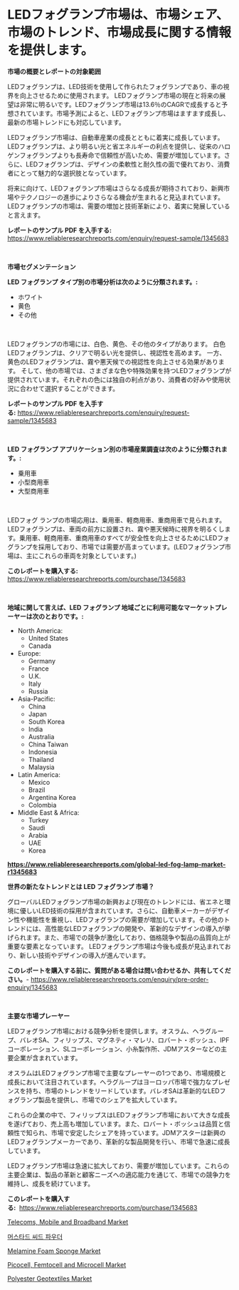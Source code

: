 <p><h1>LEDフォグランプ市場は、市場シェア、市場のトレンド、市場成長に関する情報を提供します。</h1></p><p><strong>市場の概要とレポートの対象範囲</strong></p>
<p><p>LEDフォグランプは、LED技術を使用して作られたフォグランプであり、車の視界を向上させるために使用されます。 LEDフォグランプ市場の現在と将来の展望は非常に明るいです。LEDフォグランプ市場は13.6％のCAGRで成長すると予想されています。市場予測によると、LEDフォグランプ市場はますます成長し、最新の市場トレンドにも対応しています。</p><p>LEDフォグランプ市場は、自動車産業の成長とともに着実に成長しています。 LEDフォグランプは、より明るい光と省エネルギーの利点を提供し、従来のハロゲンフォグランプよりも長寿命で信頼性が高いため、需要が増加しています。さらに、LEDフォグランプは、デザインの柔軟性と耐久性の面で優れており、消費者にとって魅力的な選択肢となっています。</p><p>将来に向けて、LEDフォグランプ市場はさらなる成長が期待されており、新興市場やテクノロジーの進歩によりさらなる機会が生まれると見込まれています。 LEDフォグランプの市場は、需要の増加と技術革新により、着実に発展していると言えます。</p></p>
<p><strong>レポートのサンプル PDF を入手する:</strong> <a href="https://www.reliableresearchreports.com/enquiry/request-sample/1345683">https://www.reliableresearchreports.com/enquiry/request-sample/1345683</a></p>
<p>&nbsp;</p>
<p><strong>市場セグメンテーション</strong></p>
<p><strong>LED フォグランプ タイプ別の市場分析は次のように分類されます。:</strong></p>
<p><ul><li>ホワイト</li><li>黄色</li><li>その他</li></ul></p>
<p>&nbsp;</p>
<p><p>LEDフォグランプの市場には、白色、黄色、その他のタイプがあります。 白色LEDフォグランプは、クリアで明るい光を提供し、視認性を高めます。 一方、黄色のLEDフォグランプは、霧や悪天候での視認性を向上させる効果があります。 そして、他の市場では、さまざまな色や特殊効果を持つLEDフォグランプが提供されています。それぞれの色には独自の利点があり、消費者の好みや使用状況に合わせて選択することができます。</p></p>
<p><strong>レポートのサンプル PDF を入手する:</strong>&nbsp;<a href="https://www.reliableresearchreports.com/enquiry/request-sample/1345683">https://www.reliableresearchreports.com/enquiry/request-sample/1345683</a></p>
<p>&nbsp;</p>
<p><strong> LED フォグランプ アプリケーション別の市場産業調査は次のように分類されます。:</strong></p>
<p><ul><li>乗用車</li><li>小型商用車</li><li>大型商用車</li></ul></p>
<p>&nbsp;</p>
<p><p>LEDフォグ ランプの市場応用は、乗用車、軽商用車、重商用車で見られます。LEDフォグランプは、車両の前方に設置され、霧や悪天候時に視界を明るくします。乗用車、軽商用車、重商用車のすべてが安全性を向上させるためにLEDフォグランプを採用しており、市場では需要が高まっています。(LEDフォグランプ市場は、主にこれらの車両を対象としています。)</p></p>
<p><strong>このレポートを購入する:</strong>&nbsp; <a href="https://www.reliableresearchreports.com/purchase/1345683">https://www.reliableresearchreports.com/purchase/1345683</a></p>
<p>&nbsp;</p>
<p><strong>地域に関して言えば、LED フォグランプ 地域ごとに利用可能なマーケットプレーヤーは次のとおりです。:</strong></p>
<p><ul>
    <li>
        North America:
        <ul>
            <li>United States</li>
            <li>Canada</li>
        </ul>
    </li>
    <li>
        Europe:
        <ul>
            <li>Germany</li>
            <li>France</li>
            <li>U.K.</li>
            <li>Italy</li>
            <li>Russia</li>
        </ul>
    </li>
    <li>
        Asia-Pacific:
        <ul>
            <li>China</li>
            <li>Japan</li>
            <li>South Korea</li>
            <li>India</li>
            <li>Australia</li>
            <li>China Taiwan</li>
            <li>Indonesia</li>
            <li>Thailand</li>
            <li>Malaysia</li>
        </ul>
    </li>
    <li>
        Latin America:
        <ul>
            <li>Mexico</li>
            <li>Brazil</li>
            <li>Argentina Korea</li>
            <li>Colombia</li>
        </ul>
    </li>
    <li>
        Middle East & Africa:
        <ul>
            <li>Turkey</li>
            <li>Saudi</li>
            <li>Arabia</li>
            <li>UAE</li>
            <li>Korea</li>
        </ul>
    </li>
    </ul></p>
<p><strong><a href="https://www.reliableresearchreports.com/global-led-fog-lamp-market-r1345683">https://www.reliableresearchreports.com/global-led-fog-lamp-market-r1345683</a></strong>&nbsp;</p>
<p><strong>世界の新たなトレンドとは LED フォグランプ 市場？</strong></p>
<p><p>グローバルLEDフォグランプ市場の新興および現在のトレンドには、省エネと環境に優しいLED技術の採用が含まれています。さらに、自動車メーカーがデザイン性や機能性を重視し、LEDフォグランプの需要が増加しています。その他のトレンドには、高性能なLEDフォグランプの開発や、革新的なデザインの導入が挙げられます。また、市場での競争が激化しており、価格競争や製品の品質向上が重要な要素となっています。 LEDフォグランプ市場は今後も成長が見込まれており、新しい技術やデザインの導入が進んでいます。</p></p>
<p><strong>このレポートを購入する前に、質問がある場合は問い合わせるか、共有してください。</strong>- <a href="https://www.reliableresearchreports.com/enquiry/pre-order-enquiry/1345683">https://www.reliableresearchreports.com/enquiry/pre-order-enquiry/1345683</a></p>
<p>&nbsp;</p>
<p><strong>主要な市場プレーヤー</strong></p>
<p><p>LEDフォグランプ市場における競争分析を提供します。オスラム、ヘラグループ、バレオSA、フィリップス、マグネティ・マレリ、ロバート・ボッシュ、IPFコーポレーション、SLコーポレーション、小糸製作所、JDMアスターなどの主要企業が含まれています。</p><p>オスラムはLEDフォグランプ市場で主要なプレーヤーの1つであり、市場規模と成長において注目されています。ヘラグループはヨーロッパ市場で強力なプレゼンスを持ち、市場のトレンドをリードしています。バレオSAは革新的なLEDフォグランプ製品を提供し、市場でのシェアを拡大しています。</p><p>これらの企業の中で、フィリップスはLEDフォグランプ市場において大きな成長を遂げており、売上高も増加しています。また、ロバート・ボッシュは品質と信頼性で知られ、市場で安定したシェアを持っています。JDMアスターは新興のLEDフォグランプメーカーであり、革新的な製品開発を行い、市場で急速に成長しています。</p><p>LEDフォグランプ市場は急速に拡大しており、需要が増加しています。これらの主要企業は、製品の革新と顧客ニーズへの適応能力を通じて、市場での競争力を維持し、成長を続けています。</p></p>
<p><strong>このレポートを購入する:</strong>&nbsp;&nbsp;<a href="https://www.reliableresearchreports.com/purchase/1345683">https://www.reliableresearchreports.com/purchase/1345683</a></p>
<p><p><a href="https://github.com/lylyparadise/Market-Research-Report-List-2/blob/main/telecoms-mobile-and-broadband-market.md">Telecoms, Mobile and Broadband Market</a></p><p><a href="https://github.com/vsap75a286l/Market-Research-Report-List-1/blob/main/309427918730.md">머스타드 씨드 파우더</a></p><p><a href="https://issuu.com/reportprime-2/docs/melamine-foam-sponge-market-size-2030.pptx">Melamine Foam Sponge Market</a></p><p><a href="https://github.com/johnbach50/Market-Research-Report-List-2/blob/main/picocell-femtocell-and-microcell-market.md">Picocell, Femtocell and Microcell Market</a></p><p><a href="https://issuu.com/reportprime-2/docs/polyester-geotextiles-market-size-2030.pptx">Polyester Geotextiles Market</a></p></p>